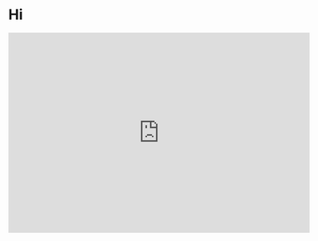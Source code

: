 # Hi

<iframe style="width:100%;height:auto;min-width:600px;min-height:400px;" src="https://star-history.com/embed?secret=Z2hwX29Lalo2cG9Xd1A3aU0wUm9yZ3pRQ25DcE1iY3hpejJZbTJ5VA==#snwfdhmp/errlog&snwfdhmp/awesome-gpt-prompt-engineering&snwfdhmp/duck&Date" frameBorder="0"></iframe>